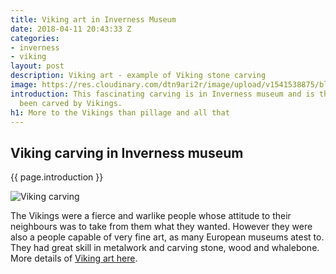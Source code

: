 ```yaml
---
title: Viking art in Inverness Museum
date: 2018-04-11 20:43:33 Z
categories:
- inverness
- viking
layout: post
description: Viking art - example of Viking stone carving
image: https://res.cloudinary.com/dtn9ari2r/image/upload/v1541538875/blog_DSC02969.jpg
introduction: This fascinating carving is in Inverness museum and is thought to have
  been carved by Vikings.
h1: More to the Vikings than pillage and all that
---
```


<h2>Viking carving in Inverness museum</h2>
<p>{{ page.introduction }}</p>
<img class="img-fluid" src="https://res.cloudinary.com/dtn9ari2r/image/upload/v1541538875/blog_DSC02969.jpg" alt="Viking carving" >
<p>The Vikings were a fierce and warlike people whose attitude to their neighbours was to take from them what they wanted. However they were also a people capable of very fine art, as many European museums atest to. They had great skill in metalwork and carving stone, wood and whalebone. More details of <a href="https://en.wikipedia.org/wiki/Viking_art">Viking art here</a>. 